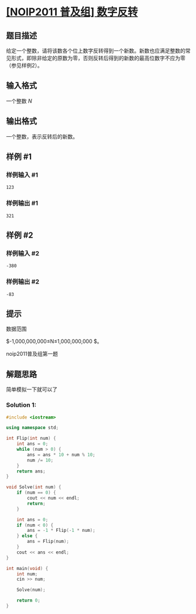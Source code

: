 # [[NOIP2011 普及组] 数字反转](https://www.luogu.com.cn/problem/P1307)

## 题目描述

给定一个整数，请将该数各个位上数字反转得到一个新数。新数也应满足整数的常见形式，即除非给定的原数为零，否则反转后得到的新数的最高位数字不应为零（参见样例2）。

## 输入格式

一个整数 $N$

## 输出格式

一个整数，表示反转后的新数。

## 样例 #1

### 样例输入 #1

```
123
```

### 样例输出 #1

```
321
```

## 样例 #2

### 样例输入 #2

```
-380
```

### 样例输出 #2

```
-83
```

## 提示

数据范围

$-1,000,000,000≤N≤1,000,000,000 $。

noip2011普及组第一题

## 解题思路

简单模拟一下就可以了

### Solution 1:


````c++
#include <iostream>

using namespace std;

int Flip(int num) {
    int ans = 0;
    while (num > 0) {
        ans = ans * 10 + num % 10;
        num /= 10;
    }
    return ans;
}

void Solve(int num) {
    if (num == 0) {
        cout << num << endl;
        return;
    }

    int ans = 0;
    if (num < 0) {
        ans = -1 * Flip(-1 * num);
    } else {
        ans = Flip(num);
    }
    cout << ans << endl;
}

int main(void) {
    int num;
    cin >> num;

    Solve(num);

    return 0;
}
````

